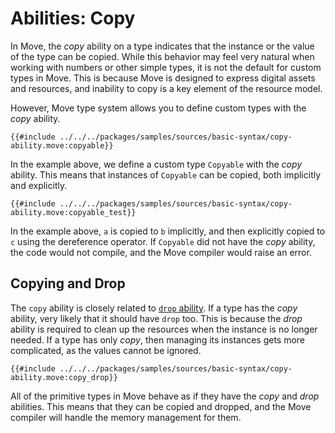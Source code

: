 # Abilities: Copy

In Move, the _copy_ ability on a type indicates that the instance or the value of the type can be copied. While this behavior may feel very natural when working with numbers or other simple types, it is not the default for custom types in Move. This is because Move is designed to express digital assets and resources, and inability to copy is a key element of the resource model.

However, Move type system allows you to define custom types with the _copy_ ability.

```move
{{#include ../../../packages/samples/sources/basic-syntax/copy-ability.move:copyable}}
```

In the example above, we define a custom type `Copyable` with the _copy_ ability. This means that instances of `Copyable` can be copied, both implicitly and explicitly.

```move
{{#include ../../../packages/samples/sources/basic-syntax/copy-ability.move:copyable_test}}
```

In the example above, `a` is copied to `b` implicitly, and then explicitly copied to `c` using the dereference operator. If `Copyable` did not have the _copy_ ability, the code would not compile, and the Move compiler would raise an error.

## Copying and Drop

The `copy` ability is closely related to [`drop` ability](./drop-ability.md). If a type has the _copy_ ability, very likely that it should have `drop` too. This is because the _drop_ ability is required to clean up the resources when the instance is no longer needed. If a type has only _copy_, then managing its instances gets more complicated, as the values cannot be ignored.

```move
{{#include ../../../packages/samples/sources/basic-syntax/copy-ability.move:copy_drop}}
```

All of the primitive types in Move behave as if they have the _copy_ and _drop_ abilities. This means that they can be copied and dropped, and the Move compiler will handle the memory management for them.
